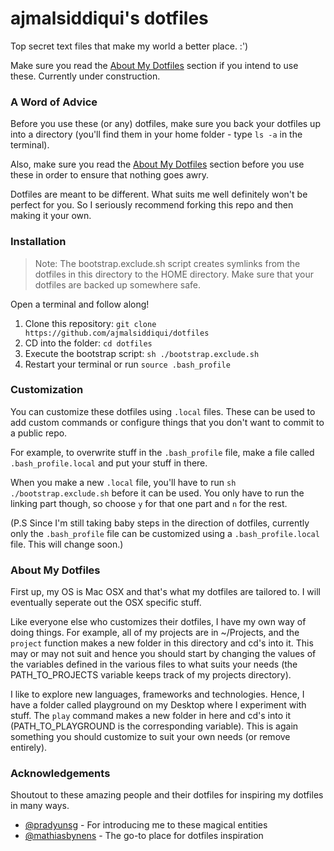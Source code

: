 # ajmalsiddiqui's dotfiles

Top secret text files that make my world a better place. :')

Make sure you read the [About My Dotfiles](#about-my-dotfiles) section if you intend to use these.
Currently under construction.

### A Word of Advice

Before you use these (or any) dotfiles, make sure you back your dotfiles up into a directory (you'll find them in your home folder - type `ls -a` in the terminal).

Also, make sure you read the [About My Dotfiles](#about-my-dotfiles) section before you use these in order to ensure that nothing goes awry.

Dotfiles are meant to be different. What suits me well definitely won't be perfect for you. So I seriously recommend forking this repo and then making it your own.

### Installation

> Note:
The bootstrap.exclude.sh script creates symlinks from the dotfiles in this directory to the HOME directory. Make sure that your dotfiles are backed up somewhere safe.

Open a terminal and follow along!
1. Clone this repository: `git clone https://github.com/ajmalsiddiqui/dotfiles`
2. CD into the folder: `cd dotfiles`
3. Execute the bootstrap script: `sh ./bootstrap.exclude.sh`
4. Restart your terminal or run `source .bash_profile`

### Customization

You can customize these dotfiles using `.local` files. These can be used to add custom commands or configure things that you don't want to commit to a public repo. 

For example, to overwrite stuff in the `.bash_profile` file, make a file called `.bash_profile.local` and put your stuff in there. 

When you make a new `.local` file, you'll have to run `sh ./bootstrap.exclude.sh` before it can be used. You only have to run the linking part though, so choose `y` for that one part and `n` for the rest.

(P.S Since I'm still taking baby steps in the direction of dotfiles, currently only the `.bash_profile` file can be customized using a `.bash_profile.local` file. This will change soon.)

### About My Dotfiles

First up, my OS is Mac OSX and that's what my dotfiles are tailored to. I will eventually seperate out the OSX specific stuff.

Like everyone else who customizes their dotfiles, I have my own way of doing things. For example, all of my projects are in ~/Projects, and the `project` function makes a new folder in this directory and cd's into it. This may or may not suit and hence you should start by changing the values of the variables defined in the various files to what suits your needs (the PATH_TO_PROJECTS variable keeps track of my projects directory).

I like to explore new languages, frameworks and technologies. Hence, I have a folder called playground on my Desktop where I experiment with stuff. The `play` command makes a new folder in here and cd's into it (PATH_TO_PLAYGROUND is the corresponding variable). This is again something you should customize to suit your own needs (or remove entirely).

### Acknowledgements

Shoutout to these amazing people and their dotfiles for inspiring my dotfiles in many ways.

- [@pradyunsg](https://github.com/pradyunsg/dotfiles) - For introducing me to these magical entities
- [@mathiasbynens](https://github.com/mathiasbynens/dotfiles) - The go-to place for dotfiles inspiration